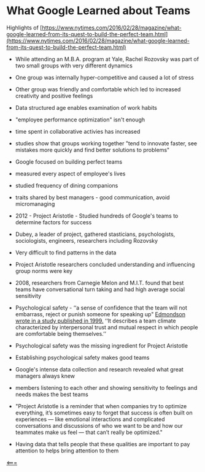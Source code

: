 # **What Google Learned about Teams**

Highlights of [https://www.nytimes.com/2016/02/28/magazine/what-google-learned-from-its-quest-to-build-the-perfect-team.html](https://www.nytimes.com/2016/02/28/magazine/what-google-learned-from-its-quest-to-build-the-perfect-team.html)

* While attending an M.B.A. program at Yale, Rachel Rozovsky was part of two small groups with very different dynamics

* One group was internally hyper-competitive and caused a lot of stress

* Other group was friendly and comfortable which led to increased creativity and positive feelings

* Data structured age enables examination of work habits

* "employee performance optimization" isn't enough

* time spent in collaborative activies has increased

* studies show that groups working together "tend to innovate faster, see mistakes more quickly and find better solutions to problems"

* Google focused on building perfect teams

* measured every aspect of employee's lives

* studied frequency of dining companions

* traits shared by best managers - good communication, avoid micromanaging

* 2012 - Project Aristotle - Studied hundreds of Google's teams to determine factors for success

* Dubey, a leader of project, gathered stasticians, psychologists, sociologists, engineers, researchers including Rozovsky

* Very difficult to find patterns in the data

* Project Aristotle researchers concluded understanding and influencing group norms were key

* 2008, researchers from Carnegie Melon and M.I.T. found that best teams have conversational turn taking and had high average social sensitivity

* Psychological safety -  ‘‘a sense of confidence that the team will not embarrass, reject or punish someone for speaking up" [Edmondson wrote in a study published in 1999.](http://web.b.ebscohost.com/ehost/detail/detail?sid=e55fd191-97da-4b52-a54d-d1ae6abb0a6e%40sessionmgr111&vid=1&hid=115&bdata=JnNpdGU9ZWhvc3QtbGl2ZQ%3d%3d#AN=2003235&db=bth) ‘‘It describes a team climate characterized by interpersonal trust and mutual respect in which people are comfortable being themselves.’’

* Psychological safety was the missing ingredient for Project Aristotle

* Establishing psychological safety makes good teams

* Google's intense data collection and research revealed what great managers always knew

* members listening to each other and showing sensitivity to feelings and needs makes the best teams

* "Project Aristotle is a reminder that when companies try to optimize everything, it’s sometimes easy to forget that success is often built on experiences — like emotional interactions and complicated conversations and discussions of who we want to be and how our teammates make us feel — that can’t really be optimized."

* Having data that tells people that these qualities are important to pay attention to helps bring attention to them

[<===](https://peterjast.github.io/reading-notes/)